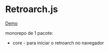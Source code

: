 # Retroarch.js

[Demo](https://dimitrikarpov.github.io/retroarch-js-demo/)

monorepo de 1 pacote:

- core - para iniciar o retroarch no navegador
